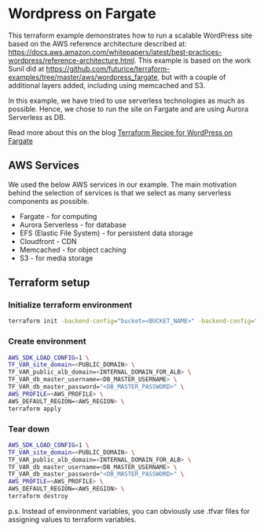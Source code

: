 # Wordpress on Fargate

This terraform example demonstrates how to run a scalable WordPress site based on the AWS reference architecture described at: https://docs.aws.amazon.com/whitepapers/latest/best-practices-wordpress/reference-architecture.html. This example is based on the work Sunil did at https://github.com/futurice/terraform-examples/tree/master/aws/wordpress_fargate, but with a couple of additional layers added, including using memcached and S3.

In this example, we have tried to use serverless technologies as much as possible. Hence, we chose to run the site on Fargate and are using Aurora Serverless as DB.

Read more about this on the blog [Terraform Recipe for WordPress on Fargate](https://futurice.com/blog/terraform-recipe-wordpress-fargate)

## AWS Services

We used the below AWS services in our example. The main motivation behind the selection of services is that we select as many serverless components as possible.

- Fargate - for computing
- Aurora Serverless - for database
- EFS (Elastic File System) - for persistent data storage
- Cloudfront - CDN
- Memcached - for object caching
- S3 - for media storage

## Terraform setup

### Initialize terraform environment

```sh
terraform init -backend-config="bucket=<BUCKET_NAME>" -backend-config="profile=<AWS_PROFILE>" -backend-config="region=<AWS_REGION>"
```

### Create environment

```sh
AWS_SDK_LOAD_CONFIG=1 \
TF_VAR_site_domain=<PUBLIC_DOMAIN> \
TF_VAR_public_alb_domain=<INTERNAL_DOMAIN_FOR_ALB> \
TF_VAR_db_master_username=<DB_MASTER_USERNAME> \
TF_VAR_db_master_password="<DB_MASTER_PASSWORD>" \
AWS_PROFILE=<AWS_PROFILE> \
AWS_DEFAULT_REGION=<AWS_REGION> \
terraform apply
```

### Tear down

```sh
AWS_SDK_LOAD_CONFIG=1 \
TF_VAR_site_domain=<PUBLIC_DOMAIN> \
TF_VAR_public_alb_domain=<INTERNAL_DOMAIN_FOR_ALB> \
TF_VAR_db_master_username=<DB_MASTER_USERNAME> \
TF_VAR_db_master_password="<DB_MASTER_PASSWORD>" \
AWS_PROFILE=<AWS_PROFILE> \
AWS_DEFAULT_REGION=<AWS_REGION> \
terraform destroy
```

p.s. Instead of environment variables, you can obviously use .tfvar files for assigning values to terraform variables.
